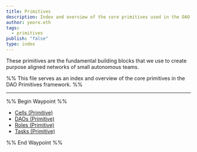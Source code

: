 ```yaml
---
title: Primitives
description: Index and overview of the core primitives used in the DAO Primitives framework
author: yeoro.eth
tags:
  - primitives
publish: "false"
type: index
---
```


These primitives are the fundamental building blocks that we use to create purpose aligned networks of small autonomous teams. 

%% This file serves as an index and overview of the core primitives in the DAO Primitives framework. %%

---

%% Begin Waypoint %%
- [Cells (Primitive)](./cells.md)
- [DAOs (Primitive)](./daos.md)
- [Roles (Primitive)](./roles.md)
- [Tasks (Primitive)](./tasks.md)

%% End Waypoint %%